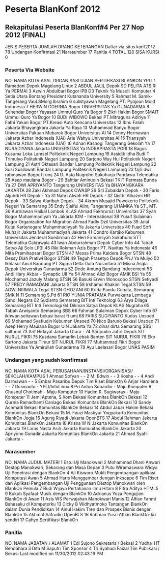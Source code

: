 # Peserta BlanKonf 2012

## Rekapitulasi Peserta BlanKonf#4 Per 27 Nop 2012 (FINAL)

JENIS PESERTA             JUMLAH ORANG KETERANGAN
Daftar via situs konf2012 78
Undangan Konfirmasi       21
Narasumber                17
Panitia                   4
TOTAL                     120
SISA KURSI                0

### Peserta Via Website
NO. NAMA                KOTA ASAL         ORGANISASI          UJIAN SERTIFIKASI
                                                              BLANKON YPLI
1   Ramadoni            Depok             Magelang Linux
2   ABDUL JALIL         Depok             SD PELITA ATSIRI    Ya
                                          PERMAI
3   Azwin Abdulbari     Bogor             IPB D3 Teknik       Ya
    Musolli                               Komputer
4   Setia Utara         Bontang           President
    Kutananda                             University
5   Rahmat M. Samik-    Tangerang         VauLSMorg
    Ibrahim
6   sulistyawan         Magelang          PT. Pyojoon Mold
                                          Indonesia
7   HERWIN GOERNIA      Bogor             UNIVERSITAS         Ya
                                          GUNADARMA
8   Suhendar            Bogor             Yayasan Ummul Quro  Ya
                                          Bogor
9   Zikri Hakim         Bogor             SMAIT Ummul Quro    Ya
                                          Bogor
10  BUDI WIBOWO         Bekasi            PT.Mitraguna
                                          Adiriya
11  Fathi Yakan         Bogor             PT.Kreasi Auto
                                          Kencana
                                          Universitas
12  Ibnu Fatah          Jakarta           Bhayangkara Jakarta Ya
                                          Raya
13  Muhammad Banyu      Bogor             Universitas Pakuan
    Mubarok                               Bogor
                                          Universitas Al
14  Denny Hermawan      Jakarta           Azhar Indonesia
                                          (UAI)
    Arie Wahyu                            Universitas Al
15  Triansyah           Jakarta           Azhar Indonesia
                                          (UAI)
16  Adnan Kashogi       Tangerang         Sekolah             Ya
17  NURADIYANA          Jakarta           UNIVERSITAS         Ya
                                          INDRAPRASTA PGRI
18  Bagus Kusuma Loka   Lamsel            Politeknik Negeri
                                          Lampung
19  Assidik Idha Budi T Trimulyo          Politeknik Negeri
                                          Lampung
20  Sarjono             Way Hui           Politeknik Negeri
                                          Lampung
21  Astri Oktasari      Bandar Lampung    Politeknik Negeri
                                          Lampung
22  Susi Susilowati     Bandar Lampung    Politeknik Negeri
                                          Lampung
23  fajri dwi rahmawan  Bogor             ft umj
24  D. Asto Nugroho     Sukoharjo         Pandawa Telematika
25  Asep maulana        Bogor             -
26  Bahtiar Aminudin    Bekasi            TKIT Permata Bunda  Ya
27  DWI APRIYANTO       Tangerang         UNIVERSITAS         Ya
                                          BHAYANGKARA JAKARTA
28  Zaki Akhmad         Depok             OWASP
29  Siti Zubaidah       Depok             -
30  Faris Aljuhdi HR    Depok             -                   Ya
31  Nahri Alwafi HR     Depok             -
32  Qisthi Alhazmi HR   Depok             -
33  Salwa Alaribah      Depok             -
34  Akrom Musajid       Puwokerto         Politeknik Negeri   Ya
                                          Semarang
35  Endy Sjaiful Alim,  Tangerang         UHAMKA              Ya
    ST., MT.
36  Kurniawan Haikal    Lombok            KLAS
    Ahmad Fakhrurozi                      Universitas
37  Syah                Bogor             Muhammadiyah        Ya
                                          Jakarta
                                          IOM - International
38  Yusuf Sulaiman      Bogor             Organization for
                                          Migration
    Ahmad Fadly Dzil                      Universitas
39  Jalal               Kutai Kartanegara Muhammadiyyah       Ya
                                          Jakarta
                                          Universitas
40  Fuad Sofi Muhajir   Jakarta           Muhammadiyah
                                          Jakarta
41  Condro Kartiko      Kebumen           Universitas
                                          Jenderal Soedirman
42  Heri Firmansyah     Sukabumi          STT Telematika
                                          Cakrawala
43  Iwan Abdurrahman    Depok             Cyber Info
44  Tabah Setyo Aji     Solo              LP3I
45  Riki Rokman Azis    Bogor             PT. Navitas         Ya
                                          Indonesia
46  Mita Pramihapsari   Bogor             STSN
47  Messa Prima Kaldera Bogor             STSN
48  Dessy Diah Pratiwi  Bogor             STSN
49  Teguh Prasetyo      Depok             PNJ                 Ya
    Mulyo
50  Ikhlasul Amal       Bandung           PT Sigma Delta Duta
                                          Nusantara
51  Misna Asqia         Depok             Universitas
                                          Gunadarma
52  Dede Amung          Bandung           Indocement
53  Andi Hary Akbar     -                 Synaptic UII        Ya
54  Ahmad Alizi         Bogor             AMIK BSI            Ya
55  Mochamad Jazuly     Malang            STSN
56  Basuki Erwin        Wonosobo          STSN
    Setiyadi
57  FREDY RAMADANI      Jakarta           STSN
58  Irkhamul Khakim     Tegal             STSN
59  AGWI NIRMALA        Tegal             STSN
    GHOZANI
60  Krida Pandu Gunata, Semarang          SMK N 11 Semarang
    S.Pd
61  RIO YUNIA PRATAMA   Purwakarta        Lembaga Sandi
                                          Negara
62  Sudianto            Semarang          BIT Inti Teknologi
63  Arya Dilaga         Semarang          BIT Inti Teknologi
64  Dikman Satya        Depok             KLAS
    Nugraha
65  Tabah Arwiyanto     Semarang          SBS
66  Fahman Sulaiman     Depok             Cyber Info
67  ikhwan setiawan     bekasi barat      ft umj
68  FARIS SUGIYANTO     Kudus             Unsoed
69  Mohamad Syafiudin   Kebumen           Unsoed
70  Nico Baruno         Bekasi            Unsoed
71  Asep Herry Maulana  Bogor             UIN Jakarta         Ya
72  dinar dirta         Semarang          SBS
    sulthoni
73  Arif Hidayat        Jakarta Utara     -
74  Saripudin Juhri     Depok             SIT NURUL FIKRI
75  Kusdana Sumarlin    Lebak Banten      SIT NURUL FIKRI
76  Eko Sartono         Jakarta Timur     SIT NURUL FIKRI
77  Muhammad Fikri      Bogor             Universitas         Ya
    Amirullah                             Gunadarma
78  Ayu Laelasari       Bogor             UNAS PASIM
### Undangan yang sudah konfirmasi
NO. NAMA                      KOTA ASAL  PERUSAHAAN/INSTANSI/ORGANISASI/
                                         SEKOLAH/KAMPUS
1   Ahmad Sofyan              -          -
2   M. Edwin                  -          -
3   Kosha                     -          -
4   Andi Darmawan             -          -
5   Embar Pasaribu            Depok      Tim Riset BlankOn
6   Anjar Hardiena            -          -
7   Rusmanto                  -          YPLI/InfoLinux
8   Pri Anton Subardio        -          Maju Komputer
9   Chusnul Chotimah          -          Maju Komputer
10  Hadim R. Sugiwaras        -          Maju Komputer
11  Jemi Aptena, S.Kom        Bekasi     Komunitas BlankOn Bekasi
12  Qurnia Ramadhanti Caniago Bekasi     Komunitas BlankOn Bekasi
13  Sandy Achmadi             Bekasi     Komunitas BlankOn Bekasi
14  Abdul Jabar Hakim         Bekasi     Komunitas BlankOn Bekasi
15  M. Fauzi Maskyur          Yogyakarta Komunitas BlankOn Jogja
16  Agung Riyadi              Jakarta    OpenBTS
17  Abdul Rahman              Jakarta    Komunitas BlankOn Jakarta
18  Krisna W N                Jakarta    Komunitas BlankOn Jakarta
19  Laras Nasta Asih          Jakarta    Komunitas BlankOn Jakarta
20  Apriyono Gunadir          Jakarta    Komunitas BlankOn Jakarta
21  Ahmad Syafii              Jakarta    -
### Narasumber
NO. NAMA                                JUDUL MATERI
1   Estu                                Uji Manokwari
2   Mohammad Dhani Anwari               Destop Manokwari, Sekarang dan Masa
                                        Depan
3   Putu Wiramaswara Widya              Uji Penetrasi dengan BlankOn
4   Aji Kisworo Mukti                   Pengembangan aplikasi Komputasi Awan
5   Ahmad Haris                         Menggambar dengan Inkscape
6   Tim Riset dan Aplikasi Pengembangan Uji Penggunaan Destop Manokwari oleh
    BlankOn                             Pemula
7   Budi Wijaya                         Pertahanan Ilmu Hitam
8   Fitra Aditya                        HTML5
9   Kukuh Syafaat                       Musik dengan BlankOn
10  Adrianus Yoza                       Pengujian BlankOn di Awan
11  Azis WS                             Perwajahan Manokwari Manis
12  Alfian Fahmi                        Bahasaku di Komputerku
13  Dicky B Widhyatmoko                 Tantangan BlankOn dalam Dunia
                                        Pendidikan
14  Ainul Hakim                         Tren dan Prospek Bisnis dengan BlankOn
15  Akhmat Safrudin                     OpenBTS
16  Rahman Yusri Aftian                 BlankOn-ku sendiri
17  Cahyo                               Sertifikasi BlankOn
### Panitia
NO. NAMA               JABATAN / ALAMAT
1   Edi Sujono         Sekretaris / Bekasi
2   Yudha_HT           Bendahara
3   Dita M Saputri     Tim Sponsor
4   Tri Syahudi Faizal Tim Publikasi / Bekasi
Last modified on 11/30/2012 02:43:19 PM
#### 
    





